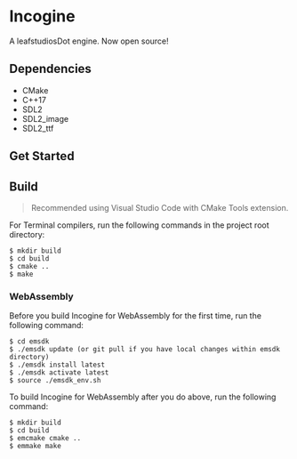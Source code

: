 # Incogine
A leafstudiosDot engine. Now open source!

## Dependencies
- CMake
- C++17
- SDL2
- SDL2_image
- SDL2_ttf

## Get Started

## Build
> Recommended using Visual Studio Code with CMake Tools extension.

For Terminal compilers, run the following commands in the project root directory:
```
$ mkdir build
$ cd build
$ cmake ..
$ make
```

### WebAssembly

Before you build Incogine for WebAssembly for the first time, run the following command:
```
$ cd emsdk
$ ./emsdk update (or git pull if you have local changes within emsdk directory)
$ ./emsdk install latest
$ ./emsdk activate latest
$ source ./emsdk_env.sh
```

To build Incogine for WebAssembly after you do above, run the following command:
```
$ mkdir build
$ cd build
$ emcmake cmake ..
$ emmake make
```